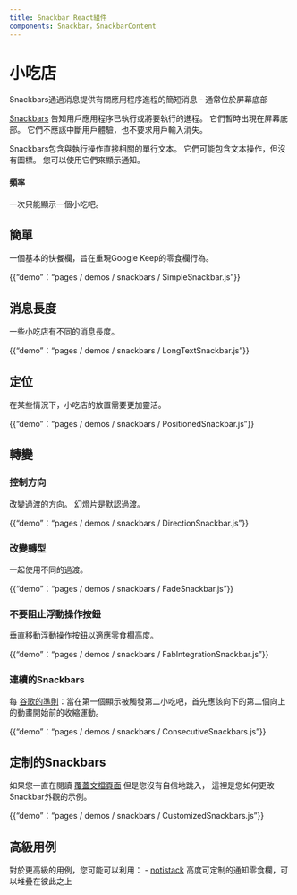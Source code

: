 ```yaml
---
title: Snackbar React組件
components: Snackbar，SnackbarContent
---
```

# 小吃店

<p class="description">Snackbars通過消息提供有關應用程序進程的簡短消息 - 通常位於屏幕底部</p>

[Snackbars](https://material.io/design/components/snackbars.html) 告知用戶應用程序已執行或將要執行的進程。 它們暫時出現在屏幕底部。 它們不應該中斷用戶體驗，也不要求用戶輸入消失。

Snackbars包含與執行操作直接相關的單行文本。 它們可能包含文本操作，但沒有圖標。 您可以使用它們來顯示通知。

#### 頻率

一次只能顯示一個小吃吧。

## 簡單

一個基本的快餐欄，旨在重現Google Keep的零食欄行為。

{{“demo”：“pages / demos / snackbars / SimpleSnackbar.js”}}

## 消息長度

一些小吃店有不同的消息長度。

{{“demo”：“pages / demos / snackbars / LongTextSnackbar.js”}}

## 定位

在某些情況下，小吃店的放置需要更加靈活。

{{“demo”：“pages / demos / snackbars / PositionedSnackbar.js”}}

## 轉變

### 控制方向

改變過渡的方向。 幻燈片是默認過渡。

{{“demo”：“pages / demos / snackbars / DirectionSnackbar.js”}}

### 改變轉型

一起使用不同的過渡。

{{“demo”：“pages / demos / snackbars / FadeSnackbar.js”}}

### 不要阻止浮動操作按鈕

垂直移動浮動操作按鈕以適應零食欄高度。

{{“demo”：“pages / demos / snackbars / FabIntegrationSnackbar.js”}}

### 連續的Snackbars

每 [谷歌的準則](https://material.io/design/components/snackbars.html#snackbars-toasts-usage)：當在第一個顯示被觸發第二小吃吧，首先應該向下的第二個向上的動畫開始前的收縮運動。

{{“demo”：“pages / demos / snackbars / ConsecutiveSnackbars.js”}}

## 定制的Snackbars

如果您一直在閱讀 [覆蓋文檔頁面](/customization/overrides/) 但是您沒有自信地跳入， 這裡是您如何更改Snackbar外觀的示例。

{{“demo”：“pages / demos / snackbars / CustomizedSnackbars.js”}}

## 高級用例

對於更高級的用例，您可能可以利用： - [notistack](https://github.com/iamhosseindhv/notistack) 高度可定制的通知零食欄，可以堆疊在彼此之上